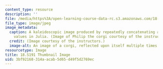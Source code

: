 ```yaml
---
content_type: resource
description: ''
file: /media/https%3A/open-learning-course-data-rc.s3.amazonaws.com/18-s191-introduction-to-computational-thinking-fall-2020/3bf92168314aacab5d65d49f5d2769ec_18-S191f20-th.jpg
file_type: image/jpeg
image_metadata:
  caption: A kaleidoscopic image produced by repeatedly concatenating arrays of pixel
    values in Julia. (Image of Philip the corgi courtesy of the instructors.)
  credit: (Image courtesy of the instructors.)
  image-alt: An image of a corgi, reflected upon itself multiple times.
resourcetype: Image
title: 18.S191 Thumbnail Image
uid: 3bf92168-314a-acab-5d65-d49f5d2769ec
---
```

